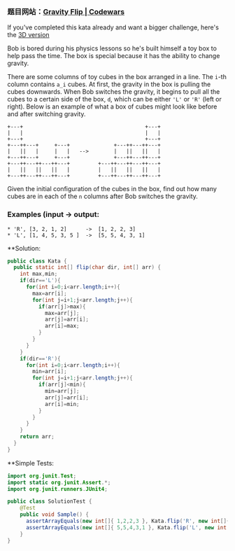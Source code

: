 ### 题目网站：[Gravity Flip | Codewars](https://www.codewars.com/kata/5f70c883e10f9e0001c89673)

If you've completed this kata already and want a bigger challenge, here's the [3D version](https://www.codewars.com/kata/5f849ab530b05d00145b9495/)

Bob is bored during his physics lessons so he's built himself a toy box to help pass the time. The box is special because it has the ability to change gravity.

There are some columns of toy cubes in the box arranged in a line. The `i`-th column contains `a_i` cubes. At first, the gravity in the box is pulling the cubes downwards. When Bob switches the gravity, it begins to pull all the cubes to a certain side of the box, `d`, which can be either `'L'` or `'R'` (left or right). Below is an example of what a box of cubes might look like before and after switching gravity.

```
+---+                                       +---+
|   |                                       |   |
+---+                                       +---+
+---++---+     +---+              +---++---++---+
|   ||   |     |   |   -->        |   ||   ||   |
+---++---+     +---+              +---++---++---+
+---++---++---++---+         +---++---++---++---+
|   ||   ||   ||   |         |   ||   ||   ||   |
+---++---++---++---+         +---++---++---++---+
```

Given the initial configuration of the cubes in the box, find out how many cubes are in each of the `n` columns after Bob switches the gravity.

### Examples (input -> output:

```
* 'R', [3, 2, 1, 2]      ->  [1, 2, 2, 3]
* 'L', [1, 4, 5, 3, 5 ]  ->  [5, 5, 4, 3, 1]
```

**Solution:
```Java
public class Kata {
  public static int[] flip(char dir, int[] arr) {
    int max,min;
    if(dir=='L'){
      for(int i=0;i<arr.length;i++){
        max=arr[i];
        for(int j=i+1;j<arr.length;j++){
          if(arr[j]>max){
            max=arr[j];
            arr[j]=arr[i];
            arr[i]=max;            
          }
        }
      }
    }
    if(dir=='R'){
      for(int i=0;i<arr.length;i++){
        min=arr[i];
        for(int j=i+1;j<arr.length;j++){
          if(arr[j]<min){
            min=arr[j];
            arr[j]=arr[i];
            arr[i]=min;
          }
        }
      }
    }
    return arr;
  }
}
```

**Simple Tests:
```Java
import org.junit.Test;
import static org.junit.Assert.*;
import org.junit.runners.JUnit4;

public class SolutionTest {
    @Test
    public void Sample() {
      assertArrayEquals(new int[]{ 1,2,2,3 }, Kata.flip('R', new int[]{ 3,2,1,2 }));
      assertArrayEquals(new int[]{ 5,5,4,3,1 }, Kata.flip('L', new int[]{ 1,4,5,3,5 }));
    }
}
```
